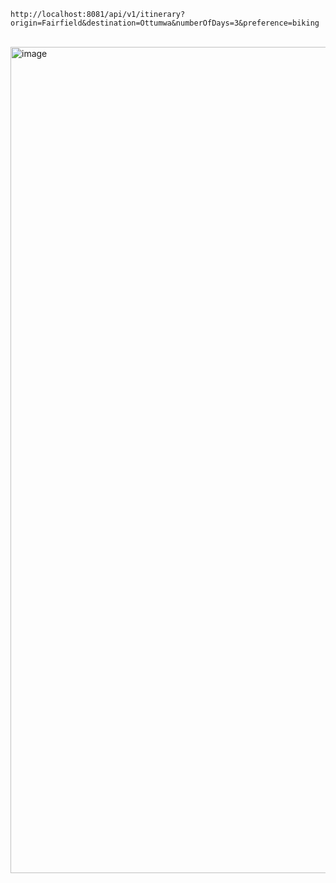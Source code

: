 ```
http://localhost:8081/api/v1/itinerary?origin=Fairfield&destination=Ottumwa&numberOfDays=3&preference=biking
```
<br>
<img width="1322" alt="image" src="https://github.com/user-attachments/assets/b32c8456-7df3-40df-af91-e8eeb5e45752" />
